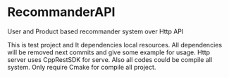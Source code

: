 # RecommanderAPI
User and Product based recommander system over Http API

This is test project and It dependencies local resources. All dependencies will be removed next commits and give some example for usage.
Http server uses CppRestSDK for serve. Also all codes could be compile all system. Only require Cmake for compile all project. 
